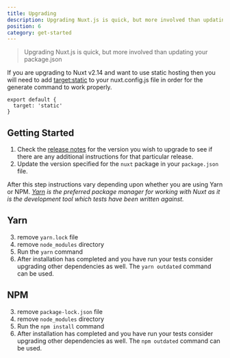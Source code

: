 ```yaml
---
title: Upgrading
description: Upgrading Nuxt.js is quick, but more involved than updating your package.json
position: 6
category: get-started
---
```


> Upgrading Nuxt.js is quick, but more involved than updating your package.json

If you are upgrading to Nuxt v2.14 and want to use static hosting then you will need to add [target:static](/guides/features/deployment-targets#static-hosting) to your nuxt.config.js file in order for the generate command to work properly.

```js{}[nuxt.config.js]
export default {
  target: 'static'
}
```

## Getting Started

1. Check the [release notes](/guide/release-notes) for the version you wish to upgrade to see if there are any additional instructions for that particular release.
2. Update the version specified for the `nuxt` package in your `package.json` file.

After this step instructions vary depending upon whether you are using Yarn or NPM. _[Yarn](https://yarnpkg.com/en/docs/usage) is the preferred package manager for working with Nuxt as it is the development tool which tests have been written against._

## Yarn

3. remove `yarn.lock` file
4. remove `node_modules` directory
5. Run the `yarn` command
6. After installation has completed and you have run your tests consider upgrading other dependencies as well. The `yarn outdated` command can be used.

## NPM

3. remove `package-lock.json` file
4. remove `node_modules` directory
5. Run the `npm install` command
6. After installation has completed and you have run your tests consider upgrading other dependencies as well. The `npm outdated` command can be used.
